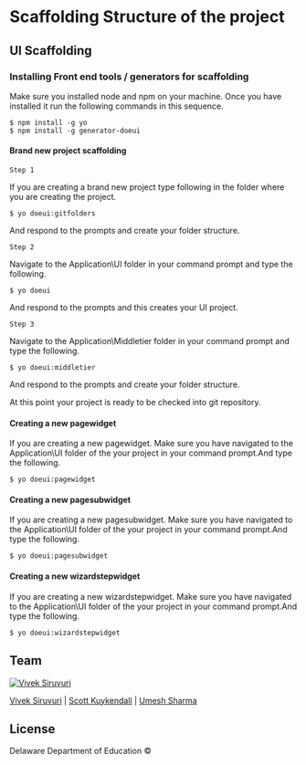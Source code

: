 # Scaffolding Structure of the project

## UI Scaffolding 

### Installing Front end tools / generators for scaffolding

Make sure you installed node and npm on your machine. Once you have installed it run the following commands in this sequence. 

```
$ npm install -g yo
$ npm install -g generator-doeui

```

#### Brand new project scaffolding

`Step 1`

If you are creating a brand new project type following in the folder where you are creating the project.

```
$ yo doeui:gitfolders 

```

And respond to the prompts and create your folder structure.

`Step 2`

Navigate to the Application\UI folder in your command prompt and type the following.

```
$ yo doeui 

```

And respond to the prompts and this creates your UI project. 

`Step 3`

Navigate to the Application\Middletier folder in your command prompt and type the following.

```
$ yo doeui:middletier

```

And respond to the prompts and create your folder structure.


At this point your project is ready to be checked into git repository. 


#### Creating a new pagewidget


If you are creating a new pagewidget. Make sure you have navigated to the Application\UI folder of the your project in your command prompt.And type the following.

```
$ yo doeui:pagewidget 

```

#### Creating a new pagesubwidget


If you are creating a new pagesubwidget. Make sure you have navigated to the Application\UI folder of the your project in your command prompt.And type the following.

```
$ yo doeui:pagesubwidget 

```

#### Creating a new wizardstepwidget


If you are creating a new wizardstepwidget. Make sure you have navigated to the Application\UI folder of the your project in your command prompt.And type the following.

```
$ yo doeui:wizardstepwidget 

```

## Team

[![Vivek Siruvuri](http://gravatar.com/avatar/213d9933028c9a21e88b5fa7d6617d45)](https://github.com/svivekvarma) 

[Vivek Siruvuri](https://github.com/svivekvarma) | [Scott Kuykendall](https://github.com/) | [Umesh Sharma](https://github.com)

## License

Delaware Department of Education © 